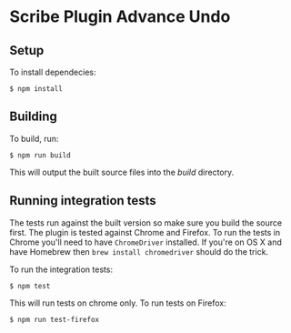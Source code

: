 # Scribe Plugin Advance Undo

## Setup
To install dependecies:

`$ npm install`


## Building

To build, run:

`$ npm run build`

This will output the built source files into the _build_ directory.


## Running integration tests
The tests run against the built version so make sure you build the source first.
The plugin is tested against Chrome and Firefox. To run the tests in Chrome you'll need
to have `ChromeDriver` installed. If you're on OS X and have Homebrew then `brew install chromedriver` should do the trick.

To run the integration tests:

`$ npm test`

This will run tests on chrome only. To run tests on Firefox:

`$ npm run test-firefox`
